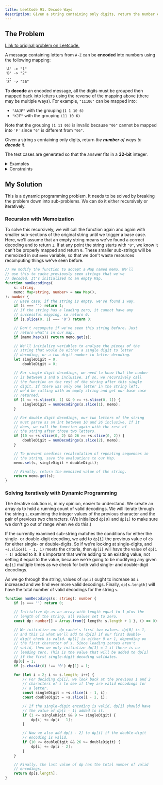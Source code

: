 ```yaml
---
title: LeetCode 91. Decode Ways
description: Given a string containing only digits, return the number of ways to decode it to letters of the alphabet where 1 = A, 2 = B, etc.
---
```


## The Problem

[Link to original problem on Leetcode.](https://leetcode.com/problems/decode-ways/)

A message containing letters from `A-Z` can be **encoded** into numbers using the following mapping:

```
'A' -> "1"
'B' -> "2"
...
'Z' -> "26"
```

To **decode** an encoded message, all the digits must be grouped then mapped back into letters using the reverse of the mapping above (there may be multiple ways). For example, `"11106"` can be mapped into:

- `"AAJF"` with the grouping (`1 1 10 6)`
- `"KJF"` with the grouping `(11 10 6)`

Note that the grouping `(1 11 06)` is invalid because `"06"` cannot be mapped into `'F'` since `"6"` is different from `"06"`.

Given a string `s` containing only digits, return _the **number** of ways to **decode** it_.

The test cases are generated so that the answer fits in a **32-bit** integer.

<details>
<summary>Examples</summary>

Example 1:

```
Input: s = "12"
Output: 2
Explanation: "12" could be decoded as "AB" (1 2) or "L" (12).
```

Example 2:

```
Input: s = "226"
Output: 3
Explanation: "226" could be decoded as "BZ" (2 26), "VF" (22 6), or "BBF" (2 2 6).
```

Example 3:

```
Input: s = "06"
Output: 0
Explanation: "06" cannot be mapped to "F" because of the leading zero ("6" is different from "06").
```

</details>

<details>
<summary>Constraints</summary>

- `1 <= s.length <= 100`
- `s` contains only digits and may contain leading zero(s).
</details>

## My Solution

This is a dynamic programming problem. It needs to be solved by breaking the problem down into sub-problems. We can do it either recursively or iteratively.

### Recursion with Memoization

To solve this recursively, we will call the function again and again with smaller sub-sections of the original string until we trigger a base case. Here, we'll assume that an empty string means we've found a correct decoding and to return `1`. If at any point the string starts with `"0"`, we know it can't be properly mapped and return `0`. These smaller sub-strings will be memoized in out `memo` variable, so that we don't waste resources recomputing things we've seen before.

```typescript
// We modify the function to accept a Map named memo. We'll
// use this to cache previously seen strings that we've
// decoded. It's initialized to an empty Map.
function numDecodings(
	s: string,
	memo: Map<string, number> = new Map(),
): number {
	// Base case: if the string is empty, we've found 1 way.
	if (s === '') return 1;
	// If the string has a leading zero, it cannot have any
	// successful mapping, so return 0.
	if (s.slice(0, 1) === '0') return 0;

	// Don't recompute if we've seen this string before. Just
	// return what's in our map.
	if (memo.has(s)) return memo.get(s);

	// We'll initialize variables to analyze the pieces of the
	// string that would be either a single digit to letter
	// decoding, or a two digit number to letter decoding.
	let singleDigit = 0,
		doubleDigit = 0;

	// For single digit decodings, we need to know that the number
	// is between 1 and 9 inclusive. If so, we recursively call
	// the function on the rest of the string after this single
	// digit. If there was only one letter in the string left,
	// we'd be calling with an empty string and get our base case
	// returned.
	if (1 <= +s.slice(0, 1) && 9 >= +s.slice(0, 1)) {
		singleDigit = numDecodings(s.slice(1), memo);
	}

	// For double digit decodings, our two letters of the string
	// must parse as an int between 10 and 26 inclusive. If it
	// does, we call the function again with the rest of
	// the string after those two letters.
	if (10 <= +s.slice(0, 2) && 26 >= +s.slice(0, 2)) {
		doubleDigit = numDecodings(s.slice(2), memo);
	}

	// To prevent needless recalculation of repeating sequences in
	// the string, save the evaluations to our Map.
	memo.set(s, singleDigit + doubleDigit);

	// Finally, return the memoized value of the string.
	return memo.get(s);
}
```

### Solving Iteratively with Dynamic Programming

The iterative solution is, in my opinion, easier to understand. We create an array `dp` to hold a running count of valid decodings. We will iterate through the string `s`, examining the integer values of the previous character and the pair of previous two characters. (We initialized `dp[0]` and `dp[1]` to make sure we don't go out of range when we do this.)

If the currently examined sub-string matches the conditions for either the single- or double-digit decoding, we add to `dp[i]` the previous value of `dp` for either single- or double-digits. So if we're looking at single-digits, and `+s.slice(i - 1, i)` meets the criteria, then `dp[i]` will have the value of `dp[i - 1]` added to it. It's important that we're adding to an existing value, not setting it equal to the value, because we're going to be modifying any given `dp[i]` multiple times as we check for both valid single- and double-digit decodings.

As we go through the string, values of `dp[i]` ought to increase as `i` increased and we find ever more valid decodings. Finally, `dp[s.length]` will have the total number of valid decodings for the string `s`.

```typescript
function numDecodings(s: string): number {
	if (s === '') return 0;

	// Initialize dp as an array with length equal to 1 plus the
	// length of the string, all values set to zero.
	const dp: number[] = Array.from({ length: s.length + 1 }, () => 0);

	// We initialize our dp cache's first two values. dp[0] is 1,
	// and this is what we'll add to dp[2] if our first double-
	// digit check is valid. dp[1] is either 0 or 1, depending on
	// the first character of s. Since leading zeroes aren't
	// valid, then we only initialize dp[1] = 1 if there is no
	// leading zero. This is the value that will be added to dp[2]
	// if the first single-digit decoding validates.
	dp[0] = 1;
	if (s.charAt(0) !== '0') dp[1] = 1;

	for (let i = 2; i <= s.length; i++) {
		// For deciding dp[i], we look back at the previous 1 and 2
		// characters of s to see if they are valid encodings for
		// a letter.
		const singleDigit = +s.slice(i - 1, i);
		const doubleDigit = +s.slice(i - 2, i);

		// If the single-digit encoding is valid, dp[i] should have
		// the value of dp[i - 1] added to it.
		if (1 <= singleDigit && 9 >= singleDigit) {
			dp[i] += dp[i - 1];
		}

		// Now we also add dp[i - 2] to dp[i] if the double-digit
		// encoding is valid.
		if (10 <= doubleDigit && 26 >= doubleDigit) {
			dp[i] += dp[i - 2];
		}
	}

	// Finally, the last value of dp has the total number of valid
	// encodings.
	return dp[s.length];
}
```
